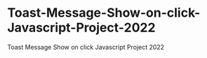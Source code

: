 # Toast-Message-Show-on-click-Javascript-Project-2022
Toast Message Show on click Javascript Project 2022
